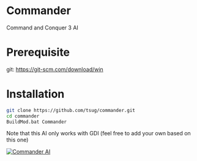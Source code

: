 # Commander
Command and Conquer 3 AI

# Prerequisite
git: https://git-scm.com/download/win

# Installation
```bash
git clone https://github.com/tsug/commander.git
cd commander
BuildMod.bat Commander
```

Note that this AI only works with GDI (feel free to add your own based on this one)

<a href="http://www.moddb.com/mods/commander" title="View Commander AI on Mod DB" target="_blank"><img src="http://button.moddb.com/rating/medium/mods/29319.png" alt="Commander AI" /></a>

